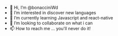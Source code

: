 - 👋 Hi, I’m @bonacciniWd
- 👀 I’m interested in discover new languages
- 🌱 I’m currently learning Javascript and react-native
- 💞️ I’m looking to collaborate on what i can
- 📫 How to reach me ... you'll never do it!

<!---
bonacciniWd/bonacciniWd is a ✨ special ✨ repository because its `README.md` (this file) appears on your GitHub profile.
You can click the Preview link to take a look at your changes.
--->
